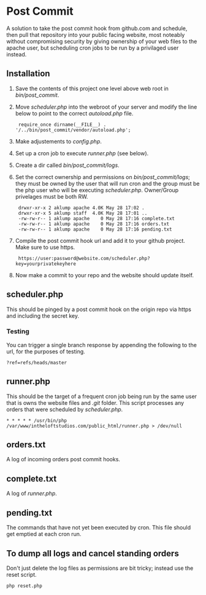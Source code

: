 # Post Commit
A solution to take the post commit hook from github.com and schedule, then pull that repository into your public facing website, most noteably without compromising security by giving ownership of your web files to the apache user, but scheduling cron jobs to be run by a privilaged user instead.

## Installation
1. Save the contents of this project one level above web root in _bin/post_commit_.
1. Move _scheduler.php_ into the webroot of your server and modify the line below to point to the correct _autoload.php_ file.
        
        require_once dirname(__FILE__) . '/../bin/post_commit/vendor/autoload.php';

1. Make adjustements to _config.php_.
1. Set up a cron job to execute _runner.php_ (see below).
1. Create a dir called _bin/post_commit/logs_.
1. Set the correct ownership and permissions on _bin/post_commit/logs_; they must be owned by the user that will run cron and the group must be the php user who will be executing _scheduler.php_.  Owner/Group privelages must be both RW.

        drwxr-xr-x 2 aklump apache 4.0K May 28 17:02 .
        drwxr-xr-x 5 aklump staff  4.0K May 28 17:01 ..
        -rw-rw-r-- 1 aklump apache    0 May 28 17:16 complete.txt
        -rw-rw-r-- 1 aklump apache    0 May 28 17:16 orders.txt
        -rw-rw-r-- 1 aklump apache    0 May 28 17:16 pending.txt      

1. Compile the post commit hook url and add it to your github project.  Make sure to use https.

        https://user:password@website.com/scheduler.php?key=yourprivatekeyhere

1. Now make a commit to your repo and the website should update itself.
    
## scheduler.php

This should be pinged by a post commit hook on the origin repo via https and including the secret key.

### Testing
You can trigger a single branch response by appending the following to the url, for the purposes of testing.

    ?ref=refs/heads/master
    
## runner.php

This should be the target of a frequent cron job being run by the same user that is owns the website files and _.git_ folder.  This script processes any orders that were scheduled by _scheduler.php_.

    * * * * * /usr/bin/php /var/www/intheloftstudios.com/public_html/runner.php > /dev/null
    
## orders.txt

A log of incoming orders post commit hooks.

## complete.txt

A log of _runner.php_.

## pending.txt

The commands that have not yet been executed by cron.  This file should get emptied at each cron run.

## To dump all logs and cancel standing orders
Don't just delete the log files as permissions are bit tricky; instead use the reset script.

    php reset.php
